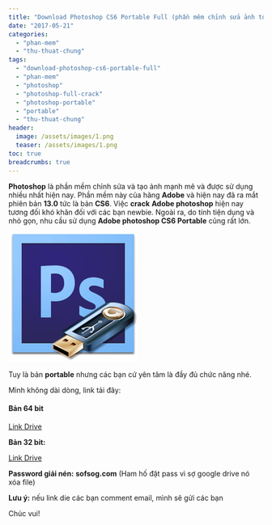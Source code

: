 ```yaml
---
title: "Download Photoshop CS6 Portable Full (phần mêm chỉnh sửa ảnh tốt nhất hiện nay)"
date: "2017-05-21"
categories: 
  - "phan-mem"
  - "thu-thuat-chung"
tags: 
  - "download-photoshop-cs6-portable-full"
  - "phan-mem"
  - "photoshop"
  - "photoshop-full-crack"
  - "photoshop-portable"
  - "portable"
  - "thu-thuat-chung"
header:
  image: /assets/images/1.png
  teaser: /assets/images/1.png
toc: true
breadcrumbs: true
---
```


**Photoshop** là phần mềm chỉnh sửa và tạo ảnh mạnh mẽ và được sử dụng nhiều nhất hiện nay. Phần mềm này của hãng **Adobe** và hiện nay đã ra mắt phiên bản **13.0** tức là bản **CS6**. Việc **crack** **Adobe photoshop** hiện nay tương đối khó khăn đối với các bạn newbie. Ngoài ra, do tính tiện dụng và nhỏ gọn, nhu cầu sử dụng **Adobe photoshop CS6 Portable** cũng rất lớn.

![[​IMG]](/assets/images/1.png "Xem ảnh lớn.")

Tuy là bản **portable** nhưng các bạn cứ yên tâm là đầy đủ chức năng nhé.

Mình không dài dòng, link tải đây:

#### Bản 64 bit

[Link Drive](https://drive.google.com/file/d/0B3FpmWUmd-t4bjNIUzlFWXA2dk0/view?usp=sharing)

**Bản 32 bit:**

[Link Drive](https://drive.google.com/file/d/0B3FpmWUmd-t4czFDQWhUanJqRkU/view?usp=sharing)

**Password giải nén:** **sofsog.com** (Ham hố đặt pass vì sợ google drive nó xóa file)

**Lưu ý:** nếu link die các bạn comment email, mình sẽ gửi các bạn

Chúc vui!
